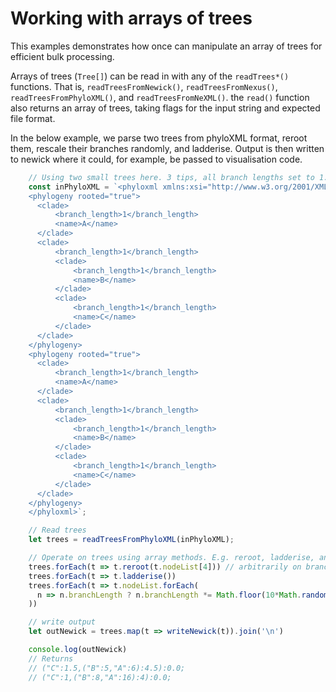# Working with arrays of trees
This examples demonstrates how once can manipulate an array of trees for efficient bulk processing.

Arrays of trees (`Tree[]`) can be read in with any of the `readTrees*()` functions. That is, `readTreesFromNewick()`, `readTreesFromNexus()`, `readTreesFromPhyloXML()`, and `readTreesFromNeXML()`. the `read()` function also returns an array of trees, taking flags for the input string and expected file format.

In the below example, we parse two trees from phyloXML format, reroot them, rescale their branches randomly, and ladderise. Output is then written to newick where it could, for example, be passed to visualisation code.

```typescript
    // Using two small trees here. 3 tips, all branch lengths set to 1.
    const inPhyloXML = `<phyloxml xmlns:xsi="http://www.w3.org/2001/XMLSchema-instance" xmlns="http://www.phyloxml.org" xsi:schemaLocation="http://www.phyloxml.org http://www.phyloxml.org/1.10/phyloxml.xsd">
    <phylogeny rooted="true">
      <clade>
          <branch_length>1</branch_length>
          <name>A</name>
      </clade>
      <clade>
          <branch_length>1</branch_length>
          <clade>
              <branch_length>1</branch_length>
              <name>B</name>
          </clade>
          <clade>
              <branch_length>1</branch_length>
              <name>C</name>
          </clade>
      </clade>
    </phylogeny>
    <phylogeny rooted="true">
      <clade>
          <branch_length>1</branch_length>
          <name>A</name>
      </clade>
      <clade>
          <branch_length>1</branch_length>
          <clade>
              <branch_length>1</branch_length>
              <name>B</name>
          </clade>
          <clade>
              <branch_length>1</branch_length>
              <name>C</name>
          </clade>
      </clade>
    </phylogeny>
    </phyloxml>`;

    // Read trees
    let trees = readTreesFromPhyloXML(inPhyloXML);

    // Operate on trees using array methods. E.g. reroot, ladderise, and scale branch lengths randomly
    trees.forEach(t => t.reroot(t.nodeList[4])) // arbitrarily on branch to 4th node
    trees.forEach(t => t.ladderise())
    trees.forEach(t => t.nodeList.forEach(
      n => n.branchLength ? n.branchLength *= Math.floor(10*Math.random() + 1) : 0
    ))

    // write output
    let outNewick = trees.map(t => writeNewick(t)).join('\n')

    console.log(outNewick)
    // Returns
    // ("C":1.5,("B":5,"A":6):4.5):0.0;
    // ("C":1,("B":8,"A":16):4):0.0;
```